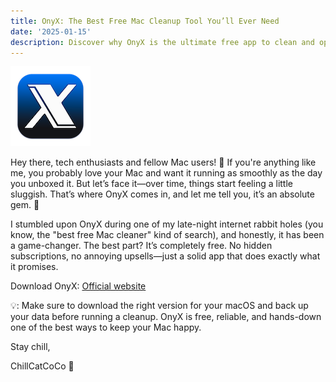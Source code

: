 ```yaml
---
title: OnyX: The Best Free Mac Cleanup Tool You’ll Ever Need
date: '2025-01-15'
description: Discover why OnyX is the ultimate free app to clean and optimize your Mac. Say goodbye to clutter and hello to a faster, smoother system—all with an easy-to-use, no-cost tool!
---
```


![Ony X icon](./onyx15.png)

Hey there, tech enthusiasts and fellow Mac users! 👋 If you're anything like me, you probably love your Mac and want it running as smoothly as the day you unboxed it. But let’s face it—over time, things start feeling a little sluggish. That’s where OnyX comes in, and let me tell you, it’s an absolute gem. 💎

I stumbled upon OnyX during one of my late-night internet rabbit holes (you know, the "best free Mac cleaner" kind of search), and honestly, it has been a game-changer. The best part? It’s completely free. No hidden subscriptions, no annoying upsells—just a solid app that does exactly what it promises.

Download OnyX: [Official website](https://www.titanium-software.fr/en/onyx.html)

💡: Make sure to download the right version for your macOS and back up your data before running a cleanup. OnyX is free, reliable, and hands-down one of the best ways to keep your Mac happy.

Stay chill,

ChillCatCoCo 🐾